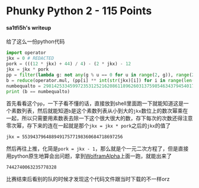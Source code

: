 # Phunky Python 2 - 115 Points
#### sa1tfi5h's writeup

给了这么一份python代码
```python
import operator
jkx = 0 # REDACTED
pork = (((12 * jkx) + 44) / 4) - (2 * jkx) - 12
jkx = jkx * pork
pp = filter(lambda g: not any(g % u == 0 for u in range(2, g)), range(2, 10000))
b = reduce(operator.mul, (pp[i] ** int(str(jkx)[i]) for i in range(len(str(jkx))))) 
numbequalto = 298142533459972353125216208611896260313759854634379454017626913019869030523755628601926829163490056136759291154170246269588079406415640897289723163043052735571403370823999085880254558960787830191426580931166730005416850884124181616949102806794078012758190650585958197054633549146371576221689963259346156534026838740762695201862923852711351603315111735215388452000
print (b == numbequalto)
```

首先看看这个`pp`，一下子看不懂的话，直接放到shell里面跑一下就能知道这是一个素数列表，然后就能知道`b`是这个素数列表从小到大的`jkx`数位上的数次幂乘在一起，所以只需要用素数表去除一下这个很大很大的数，存下每次的次数还得注意零次幂，存下来的连在一起就是那个`jkx = jkx * pork`之后的`jkx`的值了

	jkx = 55394379648894917577198360684718697256

然后再往上推，化简是`pork = jkx - 1`，那么就是个一元二次方程了，但是直接用python原生地算会出问题，拿到[WolframAlpha](https://www.wolframalpha.com/)上面一跑，就能出来了

	7442740063235778328

比赛结束后看别的队的时候才发现这个代码文件跟当时下载的不一样orz
